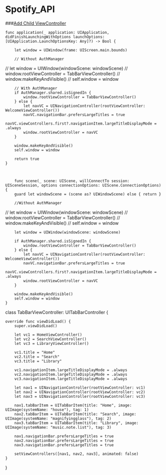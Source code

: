 # Spotify_API


###<a href="https://github.com/MityaKimchanskii/Spotify_API/tree/main/Add_Child_Class_to_ViewController">Add Child ViewController</a>

    func application(_ application: UIApplication, didFinishLaunchingWithOptions launchOptions: [UIApplication.LaunchOptionsKey: Any]?) -> Bool {
        
        let window = UIWindow(frame: UIScreen.main.bounds)
        
        // Without AuthManager
//        let window = UIWindow(windowScene: windowScene)
//        window.rootViewController = TabBarViewController()
//        window.makeKeyAndVisible()
//        self.window = window
        
        // With AuthManager
        if AuthManager.shared.isSignedIn {
            window.rootViewController = TabBarViewController()
        } else {
            let navVC = UINavigationController(rootViewController: WelcomeViewController())
            navVC.navigationBar.prefersLargeTitles = true
            navVC.viewControllers.first?.navigationItem.largeTitleDisplayMode = .always
            window.rootViewController = navVC
        }
        
        window.makeKeyAndVisible()
        self.window = window
        
        return true
    }
    
    
    
        func scene(_ scene: UIScene, willConnectTo session: UISceneSession, options connectionOptions: UIScene.ConnectionOptions) {
        guard let windowScene = (scene as? UIWindowScene) else { return }
        
        //Without AuthManager
//        let window = UIWindow(windowScene: windowScene)
//        window.rootViewController = TabBarViewController()
//        window.makeKeyAndVisible()
//        self.window = window
        
        let window = UIWindow(windowScene: windowScene)
        
        if AuthManager.shared.isSignedIn {
            window.rootViewController = TabBarViewController()
        } else {
            let navVC = UINavigationController(rootViewController: WelcomeViewController())
            navVC.navigationBar.prefersLargeTitles = true
            navVC.viewControllers.first?.navigationItem.largeTitleDisplayMode = .always
            window.rootViewController = navVC
        }
        
        window.makeKeyAndVisible()
        self.window = window
    }

class TabBarViewController: UITabBarController {

    override func viewDidLoad() {
        super.viewDidLoad()

        let vc1 = HomeViewController()
        let vc2 = SearchViewController()
        let vc3 = LibraryViewController()
        
        vc1.title = "Home"
        vc2.title = "Search"
        vc3.title = "Library"
        
        vc1.navigationItem.largeTitleDisplayMode = .always
        vc2.navigationItem.largeTitleDisplayMode = .always
        vc3.navigationItem.largeTitleDisplayMode = .always
        
        let nav1 = UINavigationController(rootViewController: vc1)
        let nav2 = UINavigationController(rootViewController: vc2)
        let nav3 = UINavigationController(rootViewController: vc3)
        
        nav1.tabBarItem = UITabBarItem(title: "Home", image: UIImage(systemName: "house"), tag: 1)
        nav2.tabBarItem = UITabBarItem(title: "Search", image: UIImage(systemName: "magnifyingglass"), tag: 2)
        nav3.tabBarItem = UITabBarItem(title: "Library", image: UIImage(systemName: "music.note.list"), tag: 3)
        
        nav1.navigationBar.prefersLargeTitles = true
        nav2.navigationBar.prefersLargeTitles = true
        nav3.navigationBar.prefersLargeTitles = true
        
        setViewControllers([nav1, nav2, nav3], animated: false)
    }
    
}
